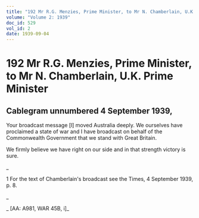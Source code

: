 ```yaml
---
title: "192 Mr R.G. Menzies, Prime Minister, to Mr N. Chamberlain, U.K. Prime Minister"
volume: "Volume 2: 1939"
doc_id: 529
vol_id: 2
date: 1939-09-04
---
```


# 192 Mr R.G. Menzies, Prime Minister, to Mr N. Chamberlain, U.K. Prime Minister

## Cablegram unnumbered 4 September 1939,

Your broadcast message [l] moved Australia deeply. We ourselves have proclaimed a state of war and I have broadcast on behalf of the Commonwealth Government that we stand with Great Britain.

We firmly believe we have right on our side and in that strength victory is sure.

_

1 For the text of Chamberlain's broadcast see the Times, 4 September 1939, p. 8.

_

_ [AA: A981, WAR 45B, i]_
